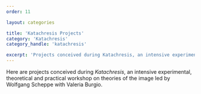 ```yaml
---
order: 11

layout: categories

title: 'Katachresis Projects'
category: 'Katachresis'
category_handle: 'katachresis'

excerpt: 'Projects conceived during Katachresis, an intensive experimental, theoretical and practical workshop on theories of the image led by Wolfgang Scheppe with Valeria Burgio.'
---
```


Here are projects conceived during *Katachresis*, an intensive experimental, theoretical and practical workshop on theories of the image led by Wolfgang Scheppe with Valeria Burgio.
